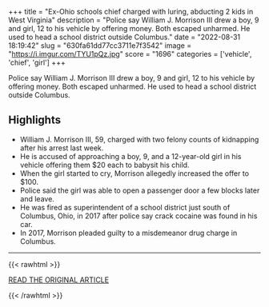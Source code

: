 +++
title = "Ex-Ohio schools chief charged with luring, abducting 2 kids in West Virginia"
description = "Police say William J. Morrison III drew a boy, 9 and girl, 12 to his vehicle by offering money. Both escaped unharmed. He used to head a school district outside Columbus."
date = "2022-08-31 18:19:42"
slug = "630fa61dd77cc3711e7f3542"
image = "https://i.imgur.com/TYU1pQz.jpg"
score = "1696"
categories = ['vehicle', 'chief', 'girl']
+++

Police say William J. Morrison III drew a boy, 9 and girl, 12 to his vehicle by offering money. Both escaped unharmed. He used to head a school district outside Columbus.

## Highlights

- William J. Morrison III, 59, charged with two felony counts of kidnapping after his arrest last week.
- He is accused of approaching a boy, 9, and a 12-year-old girl in his vehicle offering them $20 each to babysit his child.
- When the girl started to cry, Morrison allegedly increased the offer to $100.
- Police said the girl was able to open a passenger door a few blocks later and leave.
- He was fired as superintendent of a school district just south of Columbus, Ohio, in 2017 after police say crack cocaine was found in his car.
- In 2017, Morrison pleaded guilty to a misdemeanor drug charge in Columbus.

---

{{< rawhtml >}}
  <p class="article-category">
    <a target="_blank" href="https://www.cbsnews.com/news/william-j-morrison-iii-ex-ohio-schools-chief-charged-luring-abducting-two-children-west-virginia/">READ THE ORIGINAL ARTICLE</a>
  </p>
{{< /rawhtml >}}
